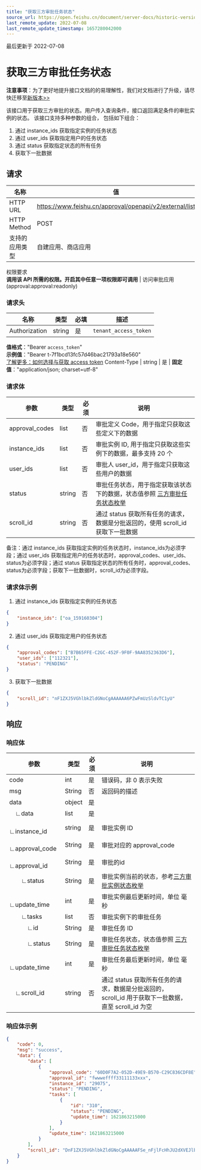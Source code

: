 ```yaml
---
title: "获取三方审批任务状态"
source_url: https://open.feishu.cn/document/server-docs/historic-version/approval/v2/third-party-approval-integration/external_status
last_remote_update: 2022-07-08
last_remote_update_timestamp: 1657280042000
---
```

最后更新于 2022-07-08

# 获取三方审批任务状态
**注意事项**：为了更好地提升接口文档的的易理解性，我们对文档进行了升级，请尽快迁移至[新版本>>](https://open.feishu.cn/document/uAjLw4CM/ukTMukTMukTM/reference/approval-v4/external_task/list)

该接口用于获取三方审批的状态。用户传入查询条件，接口返回满足条件的审批实例的状态。
该接口支持多种参数的组合， 包括如下组合：
 1. 通过 instance_ids 获取指定实例的任务状态
 2. 通过 user_ids 获取指定用户的任务状态
 3. 通过 status 获取指定状态的所有任务
 4. 获取下一批数据

## 请求
名称 | 值
---|---
HTTP URL | https://www.feishu.cn/approval/openapi/v2/external/list
HTTP Method | POST
支持的应用类型 | 自建应用、商店应用
权限要求  
 **调用该 API 所需的权限。开启其中任意一项权限即可调用** | 访问审批应用(approval:approval:readonly)

### 请求头

名称 | 类型 | 必填 | 描述
--- | --- | --- | ---
Authorization | string | 是 | `tenant_access_token`  
**值格式**："Bearer `access_token`"  
**示例值**："Bearer t-7f1bcd13fc57d46bac21793a18e560"  
 [了解更多：如何选择与获取 access token](https://open.feishu.cn/document/uAjLw4CM/ugTN1YjL4UTN24CO1UjN/trouble-shooting/how-to-choose-which-type-of-token-to-use)
Content-Type | string | 是 | **固定值**："application/json; charset=utf-8"

### 请求体

|参数|类型|必须|说明|
|-|-|-|-|
|approval_codes|list|否|审批定义 Code，用于指定只获取这些定义下的数据|
|instance_ids|list|否|审批实例 ID, 用于指定只获取这些实例下的数据，最多支持 20 个|
|user_ids|list|否|审批人 user_id，用于指定只获取这些用户的数据|
|status|string|否|审批任务状态，用于指定获取该状态下的数据，状态值参照 [三方审批任务状态枚举](https://open.feishu.cn/document/uAjLw4CM/ukTMukTMukTM/reference/approval-v4/external_instance/create)|
|scroll_id|string|否|通过 status 获取所有任务的请求，数据是分批返回的，使用 scroll_id 获取下一批数据|
备注：通过 instance_ids 获取指定实例的任务状态时，instance_ids为必须字段；通过 user_ids 获取指定用户的任务状态时，approval_codes、user_ids、status为必须字段；通过 status 获取指定状态的所有任务时，approval_codes、status为必须字段；获取下一批数据时，scroll_id为必须字段。

### 请求体示例

1.  通过 instance_ids 获取指定实例的任务状态
```json
{
    "instance_ids": ["oa_159160304"]
}
```

2.  通过 user_ids 获取指定用户的任务状态
```json
{
    "approval_codes": ["B7B65FFE-C2GC-452F-9F0F-9AA8352363D6"],
    "user_ids": ["112321"],
    "status": "PENDING"
}
```
3. 获取下一批数据
```json
{
    "scroll_id": "nF1ZXJ5VGhlbkZldGNoCgAAAAAA6PZwFmUzSldvTC1yU"
}
```

## 响应

### 响应体
|参数|类型|必须|说明|
|-|-|-|-|
|code|int|是|错误码，非 0 表示失败|
|msg|String|否|返回码的描述|
|data|object|是||
|&emsp;∟data|list|是||
|&emsp;&emsp;∟instance_id|string|是|审批实例 ID|
|&emsp;&emsp;∟approval_code|String|是|审批对应的 approval_code|
|&emsp;&emsp;∟approval_id|String|是|审批的id|
|&emsp;&emsp;∟status|String|是|审批实例当前的状态，参考[三方审批实例状态枚举](https://open.feishu.cn/document/uAjLw4CM/ukTMukTMukTM/reference/approval-v4/external_instance/create)|
|&emsp;&emsp;∟update_time|int|是|审批实例最后更新时间，单位 毫秒|
|&emsp;&emsp;∟tasks|list|否|审批实例下的审批任务|
|&emsp;&emsp;&emsp;∟id|String|是|审批任务 ID|
|&emsp;&emsp;&emsp;∟status|String|是|审批任务状态，状态值参照 [三方审批任务状态枚举](https://open.feishu.cn/document/uAjLw4CM/ukTMukTMukTM/reference/approval-v4/external_instance/create)|
|&emsp;&emsp;&emsp;∟update_time|int|是|审批任务最后更新时间，单位 毫秒|
|&emsp;∟scroll_id|string|否|通过 status 获取所有任务的请求，数据是分批返回的， scroll_id 用于获取下一批数据，直至 scroll_id 为空|
### 响应体示例

```json
{
    "code": 0,
    "msg": "success",
    "data": {
        "data": [
            {
                "approval_code": "60D0F7A2-052D-49E9-B570-C29C836CDF8E",
                "approval_id": "fwwweffff33111133xxx",
                "instance_id": "29075",
                "status": "PENDING",
                "tasks": [
                    {
                        "id": "310",
                        "status": "PENDING",
                        "update_time": 1621863215000
                    }
                ],
                "update_time": 1621863215000
            }
        ],
        "scroll_id": "DnF1ZXJ5VGhlbkZldGNoCgAAAAAFSe_nFjlFcHhJU2dXVEJlbzRhUDd2MHFEX2cAAAAABUnKKBZ2dkJLRkFHQVRrdTJWTGF3M2JFeENnAAAAAAOGMY0WUS1XNmw3bFlUZ2VORjNVT2cwOWtxUQAAAAADhjGOFlEtVzZsN2xZVGdlTkYzVU9nMDlrcVEAAAAAA8VIKxZ4VEFGaHRHRVE5V0s0ek9lNE9nOWpRAAAAAAQ9zgEWTDRLcUJ4c2VUU21ZRV9FQlRLWmNCQQAAAAAEfNk8Fno4emowUExBUzJTaFhPTkprU2RBaXcAAAAABQpkOxZ4V1drX2M5UVEycW5XUmpvNXJweG13AAAAAAPFSCwWeFRBRmh0R0VROVdLNHpPZTRPZzlqUQAAAAAEPlQ8FmZNc0Rsdm1TU2t5VnFrWjFsYjRhdlE="
    }
}
```
